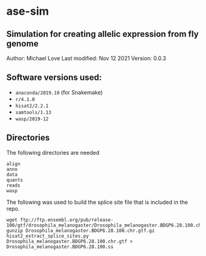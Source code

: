 # ase-sim

## Simulation for creating allelic expression from fly genome

Author: Michael Love
Last modified: Nov 12 2021
Version: 0.0.3

## Software versions used:

* `anaconda/2019.10` (for Snakemake)
* `r/4.1.0`
* `hisat2/2.2.1`
* `samtools/1.13`
* `wasp/2019-12`

## Directories

The following directories are needed

```
align
anno
data
quants
reads
wasp
```

The following was used to build the splice site file that is included in the repo.

```
wget ftp://ftp.ensembl.org/pub/release-100/gtf/drosophila_melanogaster/Drosophila_melanogaster.BDGP6.28.100.chr.gtf.gz
gunzip Drosophila_melanogaster.BDGP6.28.100.chr.gtf.gz
hisat2_extract_splice_sites.py Drosophila_melanogaster.BDGP6.28.100.chr.gtf > Drosophila_melanogaster.BDGP6.28.100.ss
```
